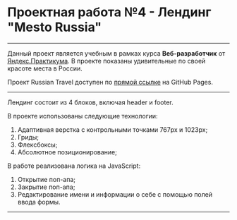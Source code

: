 # Проектная работа №4 - Лендинг "Mesto Russia"
--------------------------------------------------------

Данный проект является учебным в рамках курса **Веб-разработчик** от [Яндекс.Практикума](https://praktikum.yandex.ru/). В проекте показаны удивительные по своей красоте места в России.

Проект Russian Travel доступен по [прямой ссылке](https://mikhail-khabirov.github.io/mesto/index.html) на GitHub Pages.

----------------------------------------------------------

Лендинг состоит из 4 блоков, включая header и footer. 

В проекте использованы следующие технологии:

1. Адаптивная верстка с контрольными точками 767px и 1023px;
2. Гриды;
3. Флексбоксы;
4. Абсолютное позиционирование;

В работе реализована логика на JavaScript: 

1. Открытие поп-апа;
2. Закрытие поп-апа;
3. Редактирование имени и информации о себе с помощью полей ввода формы.
--------------------------------------------------------

